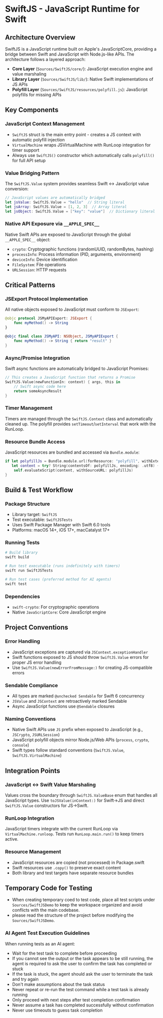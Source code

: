 # SwiftJS - JavaScript Runtime for Swift

## Architecture Overview

SwiftJS is a JavaScript runtime built on Apple's JavaScriptCore, providing a bridge between Swift and JavaScript with Node.js-like APIs. The architecture follows a layered approach:

- **Core Layer** (`Sources/SwiftJS/core/`): JavaScript execution engine and value marshaling
- **Library Layer** (`Sources/SwiftJS/lib/`): Native Swift implementations of JS APIs
- **Polyfill Layer** (`Sources/SwiftJS/resources/polyfill.js`): JavaScript polyfills for missing APIs

## Key Components

### JavaScript Context Management
- `SwiftJS` struct is the main entry point - creates a JS context with automatic polyfill injection
- `VirtualMachine` wraps JSVirtualMachine with RunLoop integration for timer support
- Always use `SwiftJS()` constructor which automatically calls `polyfill()` for full API setup

### Value Bridging Pattern
The `SwiftJS.Value` system provides seamless Swift ↔ JavaScript value conversion:
```swift
// JavaScript values are automatically bridged
let jsValue: SwiftJS.Value = "hello"  // String literal
let jsArray: SwiftJS.Value = [1, 2, 3]  // Array literal
let jsObject: SwiftJS.Value = ["key": "value"]  // Dictionary literal
```

### Native API Exposure via `__APPLE_SPEC__`
Native Swift APIs are exposed to JavaScript through the global `__APPLE_SPEC__` object:
- `crypto`: Cryptographic functions (randomUUID, randomBytes, hashing)
- `processInfo`: Process information (PID, arguments, environment)
- `deviceInfo`: Device identification
- `FileSystem`: File operations
- `URLSession`: HTTP requests

## Critical Patterns

### JSExport Protocol Implementation
All native objects exposed to JavaScript must conform to `JSExport`:
```swift
@objc protocol JSMyAPIExport: JSExport {
    func myMethod() -> String
}

@objc final class JSMyAPI: NSObject, JSMyAPIExport {
    func myMethod() -> String { return "result" }
}
```

### Async/Promise Integration
Swift async functions are automatically bridged to JavaScript Promises:
```swift
// This creates a JavaScript function that returns a Promise
SwiftJS.Value(newFunctionIn: context) { args, this in
    // Swift async code here
    return someAsyncResult
}
```

### Timer Management
Timers are managed through the `SwiftJS.Context` class and automatically cleaned up. The polyfill provides `setTimeout`/`setInterval` that work with the RunLoop.

### Resource Bundle Access
JavaScript resources are bundled and accessed via `Bundle.module`:
```swift
if let polyfillJs = Bundle.module.url(forResource: "polyfill", withExtension: "js"),
   let content = try? String(contentsOf: polyfillJs, encoding: .utf8) {
    self.evaluateScript(content, withSourceURL: polyfillJs)
}
```

## Build & Test Workflow

### Package Structure
- Library target: `SwiftJS` 
- Test executable: `SwiftJSTests`
- Uses Swift Package Manager with Swift 6.0 tools
- Platforms: macOS 14+, iOS 17+, macCatalyst 17+

### Running Tests
```bash
# Build library
swift build

# Run test executable (runs indefinitely with timers)
swift run SwiftJSTests

# Run test cases (preferred method for AI agents)
swift test
```

### Dependencies
- `swift-crypto`: For cryptographic operations
- Native `JavaScriptCore`: Core JavaScript engine

## Project Conventions

### Error Handling
- JavaScript exceptions are captured via `JSContext.exceptionHandler`
- Swift functions exposed to JS should throw `SwiftJS.Value` errors for proper JS error handling
- Use `SwiftJS.Value(newErrorFromMessage:)` for creating JS-compatible errors

### Sendable Compliance
- All types are marked `@unchecked Sendable` for Swift 6 concurrency
- `JSValue` and `JSContext` are retroactively marked Sendable
- Async JavaScript functions use `@Sendable` closures

### Naming Conventions
- Native Swift APIs use `JS` prefix when exposed to JavaScript (e.g., `JSCrypto`, `JSURLSession`)
- JavaScript polyfill objects mirror Node.js/Web APIs (`process`, `crypto`, `console`)
- Swift types follow standard conventions (`SwiftJS.Value`, `SwiftJS.VirtualMachine`)

## Integration Points

### JavaScript ↔ Swift Value Marshaling
Values cross the boundary through `SwiftJS.ValueBase` enum that handles all JavaScript types. Use `toJSValue(inContext:)` for Swift→JS and direct `SwiftJS.Value` constructors for JS→Swift.

### RunLoop Integration
JavaScript timers integrate with the current RunLoop via `VirtualMachine.runloop`. Tests run `RunLoop.main.run()` to keep timers active.

### Resource Management
- JavaScript resources are copied (not processed) in Package.swift
- Swift resources use `.copy()` to preserve exact content
- Both library and test targets have separate resource bundles

## Temporary Code for Testing
- When creating temporary coed to test code, place all test scripts under `Sources/SwiftJSDemo` to keep the workspace organized and avoid conflicts with the main codebase.
- please read the structure of the project before modifying the `Sources/SwiftJSDemo`.

### AI Agent Test Execution Guidelines
When running tests as an AI agent:
- Wait for the test task to complete before proceeding
- If you cannot see the output or the task appears to be still running, the agent is required to ask the user to confirm the task has completed or stuck
- If the task is stuck, the agent should ask the user to terminate the task and try again
- Don't make assumptions about the task status
- Never repeat or re-run the test command while a test task is already running
- Only proceed with next steps after test completion confirmation
- Never assume a task has completed successfully without confirmation
- Never use timeouts to guess task completion
